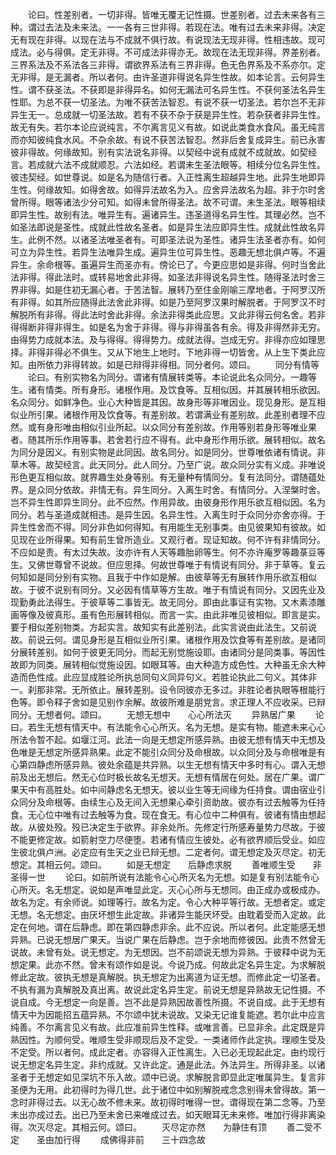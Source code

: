 <!-- { "loadSidebar": true } -->
　　论曰。性差别者。一切非得。皆唯无覆无记性摄。世差别者。过去未来各有三种。谓过去法及未来法。一一各有三世非得。若现在法。唯有过去未来非得。决定无有现在非得。以现在法与不成就不俱行故。有说现法无现非得。性相违故。现可成法。必与得俱。定无非得。不可成法非得亦无。故现在法无现非得。界差别者。三界系法及不系法各三非得。谓欲界系法有三界非得。色无色界系及不系亦尔。定无非得。是无漏者。所以者何。由许圣道非得说名异生性故。如本论言。云何异生性。谓不获圣法。不获即是非得异名。如何无漏法可名异生性。不获何圣法名异生性耶。为总不获一切圣法。为唯不获苦法智忍。有说不获一切圣法。若尔岂不无非异生无一。总成就一切圣法故。若有不获不杂于获是异生性。若杂获者非异生性。故无有失。若尔本论应说纯言。不尔离言见义有故。如说此类食水食风。虽无纯言而亦知彼纯食水风。不杂余故。有说不获苦法智忍。然非后舍复成异生。前已永害彼非得故。何缘故知。别有实法说名非得。以契经中说有成就不成就故。如契经言。若成就六法不成就顺忍。六法如经。若谓未生圣法眼等。相续分位名异生性。彼违契经。如世尊说。如是名为随信行者。入正性离生超越异生地。此异生地即异生性。何缘故知。如得舍故。如得异法故名为入。应舍异法故名为超。非于尔时舍曾所得。眼等诸法少分可知。如得未曾所得圣法。故不可谓。未生圣法。眼等相续即异生性。故别有法。唯异生有。遍诸异生。违圣道得名异生性。其理必然。岂不如圣法即说是圣性。成就此性故名圣者。如是异生法应即异生性。成就此性故名异生。此例不然。以诸圣法唯圣者有。可即圣法说为圣性。诸异生法圣者亦有。如何可立为异生性。若异生法唯异生成。遍异生位可异生性。恶趣无想北俱卢等。不遍异生。余命根等。虽遍异生而圣亦有。傍论已了。今更应思如是非得。何时当舍此法非得。得此法时。或转易地舍此非得。如圣法非得说名异生性。随得圣法时舍三界非得。如是住初无漏心者。于苦法智。展转乃至住金刚喻三摩地者。于阿罗汉所有非得。如其所应随得此法舍此非得。如是乃至阿罗汉果时解脱者。于阿罗汉不时解脱所有非得。得此法时舍此非得。余法非得类此应思。又此非得云何名舍。若非得得断非得非得生。如是名为舍于非得。得与非得虽各有余。得及非得然非无穷。由得势力成就本法。及与得得。得得势力。成就法得。岂成无穷。非得亦应如理思择。非得非得必不俱生。又从下地生上地时。下地非得一切皆舍。从上生下类此应知。由所依力非得转故。如是已辩得非得相。同分者何。颂曰。
　　同分有情等
　　论曰。有别实物名为同分。谓诸有情展转类等。本论说此名众同分。一趣等生。诸有情类。所有身形。诸根作用。及饮食等。互相似因。并其展转相乐欲因。名众同分。如鲜净色。业心大种皆是其因。故身形等非唯因业。现见身形。是互相似业所引果。诸根作用及饮食等。有差别故。若谓满业有差别故。此差别者理不应然。或有身形唯由相似引业所起。以众同分有差别故。作用等别若身形等唯业果者。随其所乐作用等事。若舍若行应不得有。此中身形作用乐欲。展转相似。故名为同分是因义。有别实物是此同因。故名同分。如是同分。世尊唯依诸有情说。非草木等。故契经言。此天同分。此人同分。乃至广说。故众同分实有义成。非唯说形色更互相似故。就界趣生处身等别。有无量种有情同分。复有法同分。谓随蕴处界。是众同分依故。非情无有。异生同分。入离生时舍。有情同分。入涅槃时舍。岂不异生性即异生同分。此不应然。作用异故。由彼身形作用乐欲互相似因。名为同分。若与圣道成就相违。是异生因。名异生性。入离生时于众同分亦舍亦得。于异生性舍而不得。同分非色如何得知。有用能生无别事类。由见彼果知有彼故。如见现在业所得果。知有前生曾所造业。又观行者。现证知故。何不许有非情同分。不应如是责。有太过失故。汝亦许有人天等趣胎卵等生。何不亦许庵罗等趣菉豆等生。又佛世尊曾不说故。但应思择。何故世尊唯于有情说有同分。非于草等。复云何知如是同分别有实物。且我于中作如是解。由彼草等无有展转作用乐欲互相似故。于彼不说别有同分。又必因有情草等方生故。唯于有情说有同分。又因先业及现勤勇此法得生。于彼草等二事皆无。故无同分。即由此事证有实物。又木素漆雕画等像及彼真形。虽有色形展转相似。而言一实。由此非唯见彼相似。即言是实。要于相似差别物类。方起实言。故知实有此差别法。此实言说由此法生。又前说故。前说云何。谓见身形是互相似业所引果。诸根作用及饮食等有差别故。是诸同分展转差别。如何于彼更无同分。而起无别觉施设耶。由诸同分是同类事。等因性故即为同类。展转相似觉施设因。如眼耳等。由大种造方成色性。大种虽无余大种造而色性成。此应显成胜论所执总同句义同异句义。若胜论执此二句义。其体非一。刹那非常。无所依止。展转差别。设令同彼亦无多过。非胜论者执眼等根能行色等。即令释子舍如是见别作余解。故彼所难是朋党言。求正理人不应收采。已辩同分。无想者何。颂曰。
　　无想无想中　　心心所法灭
　　异熟居广果
　　论曰。若生无想有情天中。有法能令心心所灭。名为无想。是实有物。能遮未来心心所法令暂不起。如堰江河。此法一向是无想定所感异熟。由彼无想有情天中无想及色唯是无想定所感异熟果。此定不能引众同分及命根故。以众同分及与命根唯是有心第四静虑所感异熟。彼处余蕴是共异熟。以生无想有情天中多时有心。谓入无想前及出无想后。然无心位时极长故名无想天。无想有情居在何处。居在广果。谓广果天中有高胜处。如中间静虑名无想天。彼以业生等无间缘为任持食。谓由宿业引众同分及命根等。由续生心及无间入无想果心牵引资助故。彼亦有过去触等为任持食。无心位中唯有过去触等为食。现在食无。有心位中二种俱有。彼诸有情由想起故。从彼处殁。殁已决定生于欲界。非余处所。先修定行所感寿量势力尽故。于彼不能更修定故。如箭射空力尽便堕。若诸有情应生彼处。必有欲界顺后受业。如应生彼北俱卢洲。必定应有生天之业已辩无想。二定者何。谓无想定及灭尽定。初无想定。其相云何。颂曰。
　　如是无想定　　后静虑求脱
　　善唯顺生受　　非圣得一世
　　论曰。如前所说有法能令心心所灭名为无想。如是复有别法能令心心所灭。名无想定。说如是声唯显此定。灭心心所与无想同。由正成办或极成办。故名为定。有余师说。如理等行。故名为定。令心大种平等行故。无想者定。或定无想。名无想定。由厌坏想生此定故。非诸异生能厌坏受。由耽着受而入定故。此定在何地。谓在后静虑。即在第四静虑非余。此不应说。所以者何。此定能感无想异熟。已说无想居广果天。当说广果在后静虑。岂于余地而修彼因。此责不然曾无说故。未曾有处。说无想定。为无想因。岂不前颂说无想为异熟。于彼释中说为无想定果。此亦不然。曾未有颂作如是说。今说乃成。何故此定名异生定。为求解脱修此定故。彼执无想是真解脱。执无想定为出离道为证无想。而修此定一切圣者。不执有漏为真解脱及真出离。故说此定名异生定。前说无想是异熟故无记性摄。不说自成。今无想定一向是善。岂不此是异熟因故善性所摄。不说自成。此于无想有情天中为因能招五蕴异熟。不尔颂中犹未说故。又染无记谁复能遮。若尔此中应言纯善。不尔离言见义有故。此应准前异生性释。或唯言善。已显非余。此定既是异熟因性。为顺何受。唯顺生受非顺现后及不定受。一类诸师作此定执。理顺生受及不定受。所以者何。成此定者。亦容得入正性离生。入已必无现起此定。由约现行说无想定名异生定。非约成就。又许此定。通是此法。外法异生。所得非圣。以诸圣者于无想定如见深坑不乐入故。颂中已说。求解脱言即显此定唯属异生。复言非圣便为无用。此初得时为得几世。此于诸位中如别解脱戒念念别得未曾得故。第一念时非得过去。以无心故不修未来。故初得时唯得一世。谓得现在第二念等。乃至未出亦成过去。出已乃至未舍已来唯成过去。如天眼耳无未来修。唯加行得非离染得。次灭尽定。其相云何。颂曰。
　　灭尽定亦然　　为静住有顶
　　善二受不定　　圣由加行得
　　成佛得非前　　三十四念故
